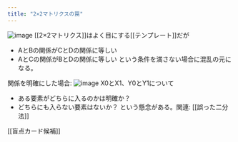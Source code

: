 ```yaml
---
title: "2×2マトリクスの罠"
---
```


![image](https://gyazo.com/649162f6a162692be1fd885bc6e841cb/thumb/1000)
[[2×2マトリクス]]はよく目にする[[テンプレート]]だが
- AとBの関係がCとDの関係に等しい
- AとCの関係がBとDの関係に等しい
という条件を満さない場合に混乱の元になる。

関係を明確にした場合:
![image](https://gyazo.com/2dab5b1916eaaa1111b2e9023bf03881/thumb/1000)
X0とX1、Y0とY1について
- ある要素がどちらに入るのかは明確か？
- どちらにも入らない要素はないか？
という懸念がある。関連: [[誤った二分法]]

[[盲点カード候補]]
